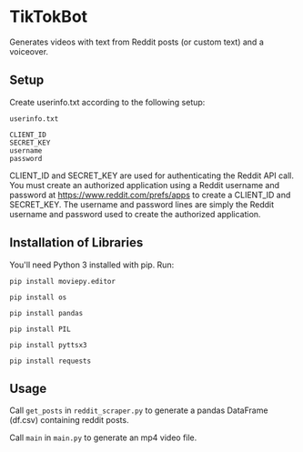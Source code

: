 # TikTokBot
Generates videos with text from Reddit posts (or custom text) and a voiceover.

## Setup
Create userinfo.txt according to the following setup:

`userinfo.txt`
```
CLIENT_ID
SECRET_KEY
username
password
```
CLIENT_ID and SECRET_KEY are used for authenticating the Reddit API call. You must create an authorized application using a Reddit username and password at https://www.reddit.com/prefs/apps to create a CLIENT_ID and SECRET_KEY. The username and password lines are simply the Reddit username and password used to create the authorized application.

## Installation of Libraries
You'll need Python 3 installed with pip. Run:

`pip install moviepy.editor`

`pip install os`

`pip install pandas`

`pip install PIL`

`pip install pyttsx3`

`pip install requests`

## Usage
Call `get_posts` in `reddit_scraper.py` to generate a pandas DataFrame (df.csv) containing reddit posts.

Call `main` in `main.py` to generate an mp4 video file.
